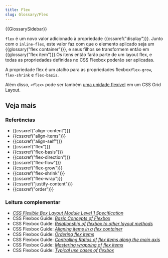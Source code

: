 ```yaml
---
title: Flex
slug: Glossary/Flex
---
```


{{GlossarySidebar}}

`flex` é um novo valor adicionado à propriedade {{cssxref("display")}}. Junto com o `inline-flex`, este valor faz com que o elemento aplicado seja um {{glossary("flex container")}}, e seus filhos se transformem então em {{glossary("flex item")}}.Os itens então farão parte de um layout flex, e todas as propriedades definidas no CSS Flexbox poderão ser aplicadas.

A propriedade flex é um atalho para as propriedades flexbox`flex-grow`, `flex-shrink` e `flex-basis`.

Além disso, `<flex>` pode ser também [uma unidade flexível](/pt-BR/docs/Web/CSS/flex_value) em um CSS Grid Layout.

## Veja mais

### Referências

- {{cssxref("align-content")}}
- {{cssxref("align-items")}}
- {{cssxref("align-self")}}
- {{cssxref("flex")}}
- {{cssxref("flex-basis")}}
- {{cssxref("flex-direction")}}
- {{cssxref("flex-flow")}}
- {{cssxref("flex-grow")}}
- {{cssxref("flex-shrink")}}
- {{cssxref("flex-wrap")}}
- {{cssxref("justify-content")}}
- {{cssxref("order")}}

### Leitura complementar

- _[CSS Flexible Box Layout Module Level 1 Specification](https://www.w3.org/TR/css-flexbox-1/)_
- CSS Flexbox Guide: _[Basic Concepts of Flexbox](/pt-BR/docs/Web/CSS/CSS_Flexible_Box_Layout/Basic_Concepts_of_Flexbox)_
- CSS Flexbox Guide: _[Relationship of flexbox to other layout methods](/pt-BR/docs/Web/CSS/CSS_Flexible_Box_Layout/Relationship_of_Flexbox_to_Other_Layout_Methods)_
- CSS Flexbox Guide: _[Aligning items in a flex container](/pt-BR/docs/Web/CSS/CSS_Flexible_Box_Layout/Aligning_Items_in_a_Flex_Container)_
- CSS Flexbox Guide: _[Ordering flex items](/pt-BR/docs/Web/CSS/CSS_Flexible_Box_Layout/Ordering_Flex_Items)_
- CSS Flexbox Guide: _[Controlling Ratios of flex items along the main axis](/pt-BR/docs/Web/CSS/CSS_Flexible_Box_Layout/Controlling_Ratios_of_Flex_Items_Along_the_Main_Ax)_
- CSS Flexbox Guide: _[Mastering wrapping of flex items](/pt-BR/docs/Web/CSS/CSS_Flexible_Box_Layout/Mastering_Wrapping_of_Flex_Items)_
- CSS Flexbox Guide: _[Typical use cases of flexbox](/pt-BR/docs/Web/CSS/CSS_Flexible_Box_Layout/Typical_Use_Cases_of_Flexbox)_
